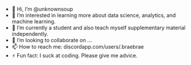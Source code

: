 - 👋 Hi, I’m @unknownsoup
- 👀 I’m interested in learning more about data science, analytics, and machine learning. 
- 🌱 I’m currently a student and also teach myself supplementary material independently. 
- 💞️ I’m looking to collaborate on ...
- 📫 How to reach me: discordapp.com/users/.braebrae
- ⚡ Fun fact: I suck at coding. Please give me advice. 
